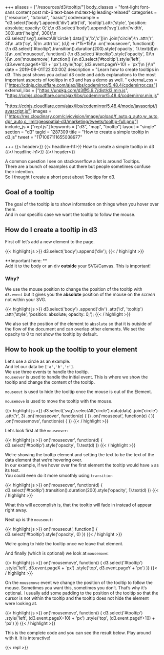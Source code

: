 +++
aliases = ["/resources/d3/tooltip/"]
body_classes = "font-light font-sans content post mb-6 text-base md:text-lg leading-relaxed"
categories = ["resource", "tutorial", "basic"]
codeexample = "d3.select('body').append('div').attr('id', 'tooltip').attr('style', 'position: absolute; opacity: 0;');\n d3.select('body').append('svg').attr('width', 300).attr('height', 300);\n d3.select('svg').selectAll('circle').data(['a','b','c'])\n .join('circle')\n .attr('r', 3)\n .attr('cy', 5)\n .attr('cx', (d,i) => i*15+15)\n .on('mouseover', function(d) {\n d3.select('#tooltip').transition().duration(200).style('opacity', 1).text(d)\n })\n .on('mouseout', function() {\n d3.select('#tooltip').style('opacity', 0)\n })\n .on('mousemove', function() {\n d3.select('#tooltip').style('left', (d3.event.pageX+10) + 'px').style('top', (d3.event.pageY+10) + 'px')\n })\n"
date = 2019-09-01T22:00:00Z
description = "Learn how to create tooltips in d3. This post shows you actual d3 code and adds explanations to the most important aspects of tooltips in d3 and has a demo as well. "
external_css = ["https://cdnjs.cloudflare.com/ajax/libs/codemirror/5.48.4/codemirror.css"]
external_libs = ["https://unpkg.com/d3@5.9.7/dist/d3.min.js", "https://cdnjs.cloudflare.com/ajax/libs/codemirror/5.48.4/codemirror.min.js", "https://cdnjs.cloudflare.com/ajax/libs/codemirror/5.48.4/mode/javascript/javascript.js"]
images = ["https://res.cloudinary.com/civicvision/image/upload/f_auto,q_auto,w_auto,dpr_auto,c_limit/geospatial-d3/marketing/tweets/tooltip-full.png"]
include_js = ["repl.js"]
keywords = ["d3", "map", "tooltip"]
layout = "single"
section = "d3"
tagId = 1287309
title = "How to create a simple tooltip in d3.js"
tweet = "1171067111655038977"

+++
{{< header>}}
{{< headline-h1>}}
How to create a simple tooltip in d3
{{</ headline-h1>}}
{{</ header>}}

A common question I see on stackoverflow a lot is around Tooltips.  
There are a bunch of examples out there but people sometimes confuse their intention.  
So I thought I create a short post about Tooltips for d3.

## Goal of a tooltip

The goal of the tooltip is to show information on things when you hover over them.  
And in our specific case we want the tooltip to follow the mouse.

## How do I create a tooltip in d3

First off let’s add a new element to the page.

{{< highlight js >}}
d3.select('body').append('div');
{{< / highlight >}}

\**Important here: **  
Add it to the body or an div **outside** your SVG/Canvas. This is important!

### Why?

We use the mouse position to change the position of the tooltip with `d3.event` but it gives you the **absolute** position of the mouse on the _screen_ not within your SVG.

{{< highlight js >}}
d3.select('body')
.append('div')
.attr('id', 'tooltip')
.attr('style', 'position: absolute; opacity: 0;');
{{< / highlight >}}

We also set the position of the element to `absolute` so that it is outside of the flow of the document and can overlap other elements. We set the opacity to 0 to not show the tooltip by default.

## How to hook up the tooltip to your element

Let‘s use a circle as an example.  
And let our data be `['a','b','c']`.  
We use three events to handle the tooltip.  
`mouseover` is used to handle the initial event. This is where we show the tooltip and change the content of the tooltip.

`mouseout` is used to hide the tooltip once the mouse is out of the Element.

`mousemove` is used to move the tooltip with the mouse.

{{< highlight js >}}
d3.select('svg').selectAll('circle').data(data)
.join('circle')
.attr('r', 3)
.on('mouseover', function(e) {
})
.on('mouseout', function(e) {
})
.on('mousemove', function(e) {
})
{{< / highlight >}}

Let‘s look first at the `mouseover`:

{{< highlight js >}}
on('mouseover', function(d) {
d3.select('#tooltip').style('opacity', 1).text(d)
})
{{< / highlight >}}

We‘re showing the tooltip element and setting the text to be the text of the data element that we‘re hovering over.  
In our example, if we hover over the first element the tooltip would have `a` as its text.  
You could even do it more smoothly using `transition`

{{< highlight js >}}
on('mouseover', function(d) {
d3.select('#tooltip').transition().duration(200).style('opacity', 1).text(d)
})
{{< / highlight >}}

What this will accomplish is, that the tooltip will fade in instead of appear right away.

Next up is the `mouseout`:

{{< highlight js >}}
on('mouseout', function() {
d3.select('#tooltip').style('opacity', 0)
})
{{< / highlight >}}

We‘re going to hide the tooltip once we leave that element.

And finally (which is optional) we look at `mousemove`:

{{< highlight js >}}
on('mousemove', function() {
d3.select('#tooltip')
.style('left', d3.event.pageX + 'px')
.style('top', d3.event.pageY + 'px')
})
{{< / highlight >}}

On the `mousemove` event we change the position of the tooltip to follow the mouse. Sometimes you want this, sometimes you don‘t. That‘s why it‘s optional. I usually add some padding to the position of the tooltip so that the cursor is not within the tooltip and the tooltip does not hide the element were looking at.

{{< highlight js >}}
on('mousemove', function() {
d3.select('#tooltip')
.style('left', (d3.event.pageX+10) + 'px')
.style('top', (d3.event.pageY+10) + 'px')
})
{{< / highlight >}}

This is the complete code and you can see the result below. Play around with it. It is interactive!

{{< repl >}}

<br/>
<div class="rm-area-end-of-content"></div>